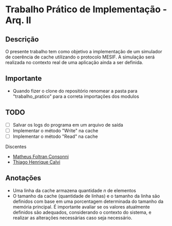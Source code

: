 # Trabalho Prático de Implementação - Arq. II

## Descrição
O presente trabalho tem como objetivo a implementação de um simulador de coerência de cache utilizando o protocolo MESIF. A simulação será realizada no contexto real de uma aplicação ainda a ser definida.
<!--Escrever outra descrição mais detalha sobre o programa e implementação-->

## Importante
- Quando fizer o clone do repositório renomear a pasta para "trabalho_pratico" para a correta importações dos modulos

## TODO
- [ ] Salvar os logs do programa em um arquivo de saída
- [ ] Implementar o método "Write" na cache
- [ ] Implementar o método "Read" na cache

Discentes
- [Matheus Foltran Consonni](https://github.com/MatheusFoltran)
- [Thiago Henrique Calvi](https://github.com/thiagocalvi)

## Anotações
- Uma linha da cache armazena quantidade *n* de elementos
- O tamanho da cache (quantidade de linhas) e o tamanho da linha são definidos com base em uma porcentagem determinada do tamanho da memória principal. É importante avaliar se os valores atualmente definidos são adequados, considerando o contexto do sistema, e realizar as alterações necessárias caso seja necessário.